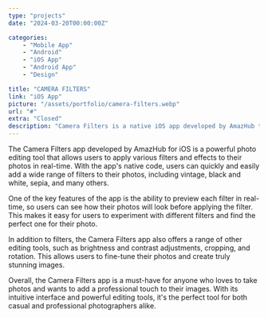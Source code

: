```yaml
---
type: "projects"
date: "2024-03-20T00:00:00Z"

categories: 
    - "Mobile App"
    - "Android"
    - "iOS App"
    - "Android App"
    - "Design"

title: "CAMERA FILTERS"
link: "iOS App"
picture: "/assets/portfolio/camera-filters.webp"
url: "#"
extra: "Closed"
description: "Camera Filters is a native iOS app developed by AmazHub that offers users a variety of filters to enhance their photos. With a user-friendly interface and a wide range of filter options, this app is perfect for anyone looking to add an extra touch of creativity to their photos."
---
```

The Camera Filters app developed by AmazHub for iOS is a powerful photo editing tool that allows users to apply various filters and effects to their photos in real-time. With the app's native code, users can quickly and easily add a wide range of filters to their photos, including vintage, black and white, sepia, and many others.

One of the key features of the app is the ability to preview each filter in real-time, so users can see how their photos will look before applying the filter. This makes it easy for users to experiment with different filters and find the perfect one for their photo.

In addition to filters, the Camera Filters app also offers a range of other editing tools, such as brightness and contrast adjustments, cropping, and rotation. This allows users to fine-tune their photos and create truly stunning images.

Overall, the Camera Filters app is a must-have for anyone who loves to take photos and wants to add a professional touch to their images. With its intuitive interface and powerful editing tools, it's the perfect tool for both casual and professional photographers alike.